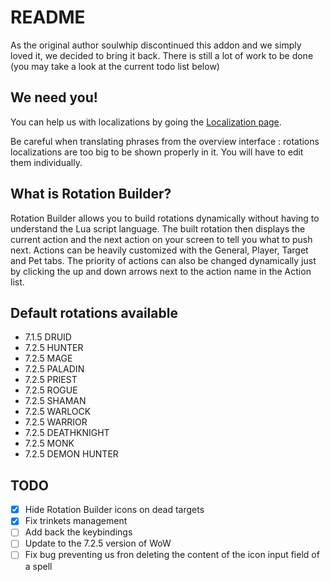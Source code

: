 # README

As the original author soulwhip discontinued this addon and we simply loved it, we decided to bring it back. There is still a lot of work to be done (you may take a look at the current todo list below)

## We need you!

You can help us with localizations by going the [Localization page](https://wow.curseforge.com/projects/rotation-builder/localization).

Be careful when translating phrases from the overview interface : rotations localizations are too big to be shown properly in it. You will have to edit them individually.

## What is Rotation Builder?

Rotation Builder allows you to build rotations dynamically without having to understand the Lua script language. The built rotation then displays the current action and the next action on your screen to tell you what to push next. Actions can be heavily customized with the General, Player, Target and Pet tabs. The priority of actions can also be changed dynamically just by clicking the up and down arrows next to the action name in the Action list.

## Default rotations available

- 7.1.5 DRUID
- 7.2.5 HUNTER
- 7.2.5 MAGE
- 7.2.5 PALADIN
- 7.2.5 PRIEST
- 7.2.5 ROGUE
- 7.2.5 SHAMAN
- 7.2.5 WARLOCK
- 7.2.5 WARRIOR
- 7.2.5 DEATHKNIGHT
- 7.2.5 MONK
- 7.2.5 DEMON HUNTER

## TODO

- [x] Hide Rotation Builder icons on dead targets
- [x] Fix trinkets management
- [ ] Add back the keybindings
- [ ] Update to the 7.2.5 version of WoW
- [ ] Fix bug preventing us fron deleting the content of the icon input field of a spell
